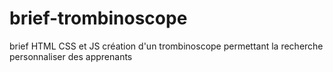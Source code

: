 # brief-trombinoscope
brief HTML CSS et JS création d'un trombinoscope permettant la recherche personnaliser des apprenants

